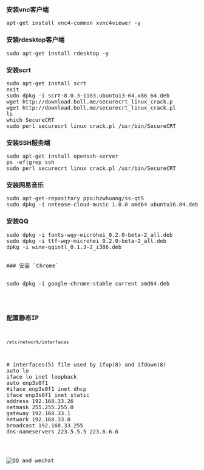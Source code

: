 ### 安装vnc客户端
<pre>
apt-get install vnc4-common xvnc4viewer -y
</pre>

### 安装rdesktop客户端
<pre>
sudo apt-get install rdesktop -y
</pre>

### 安装scrt
<pre>
sudo apt-get install scrt
exit
sudo dpkg -i scrt-8.0.3-1183.ubuntu13-64.x86_64.deb 
wget http://download.boll.me/securecrt_linux_crack.p
wget http://download.boll.me/securecrt_linux_crack.pl
ls
which SecureCRT
sudo perl securecrt_linux_crack.pl /usr/bin/SecureCRT 
</pre>

### 安装SSH服务端
<pre>
sudo apt-get install openssh-server
ps -ef|grep ssh
sudo perl securecrt_linux_crack.pl /usr/bin/SecureCRT 
</pre>

### 安装网易音乐
<pre>
sudo apt-get-repository ppa:hzwhuang/ss-qt5
sudo dpkg -i netease-cloud-music_1.0.0_amd64_ubuntu16.04.deb
</pre>

### 安装QQ
<pre>
sudo dpkg -i fonts-wqy-microhei_0.2.0-beta-2_all.deb 
sudo dpkg -i ttf-wqy-microhei_0.2.0-beta-2_all.deb 
dpkg -i wine-qqintl_0.1.3-2_i386.deb 
<pre>

### 安装 `Chrome`

<pre>
sudo dpkg -i google-chrome-stable_current_amd64.deb 
</pre>

### 配置静态IP

`/etc/network/interfaces`

<pre>
# interfaces(5) file used by ifup(8) and ifdown(8)
auto lo
iface lo inet loopback
auto enp3s0f1
#iface enp3s0f1 inet dhcp
iface enp3s0f1 inet static
address 192.168.33.26
netmask 255.255.255.0
gateway 192.168.33.1
network 192.168.33.0
broadcast 192.168.33.255
dns-nameservers 223.5.5.5 223.6.6.6
</pre>

![QQ and wechat](http://askubuntu.com/questions/788017/how-to-use-qq-and-wechat-on-ubuntu-16-04-lts)
